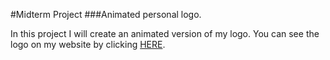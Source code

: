 #Midterm Project
###Animated personal logo.

In this project I will create an animated version of my logo. You can see the logo on my website by clicking [HERE](http://www.alexandradugarte.com). 





